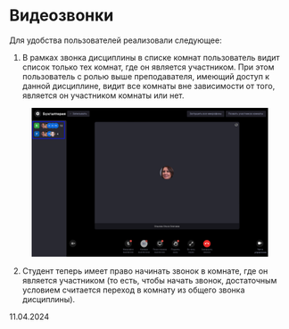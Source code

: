 # Видеозвонки

Для удобства пользователей реализовали следующее:

1. В рамках звонка дисциплины в списке комнат пользователь видит список только тех комнат, где он является участником. При этом пользователь с ролью выше преподавателя, имеющий доступ к данной дисциплине, видит все комнаты вне зависимости от того, является он участником комнаты или нет.

<figure><img src="../../.gitbook/assets/image (937).png" alt=""><figcaption></figcaption></figure>

2. Студент теперь имеет право начинать звонок в комнате, где он является участником (то есть, чтобы начать звонок, достаточным условием считается переход в комнату из общего звонка дисциплины).

11.04.2024
